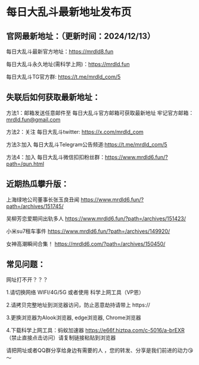 # 每日大乱斗最新地址发布页

官网最新地址：（更新时间：2024/12/13）
-
 每日大乱斗最新官方地址：https://mrdld8.fun

 每日大乱斗永久地址(需科学上网)：https://mrdld.fun

 每日大乱斗TG官方群: https://t.me/mrdld_com/5

失联后如何获取最新地址：
-
方法1：邮箱发送任意邮件至 每日大乱斗官方邮箱可获取最新地址
牢记官方邮箱：mrdld.fun@gmail.com

方法2：关注 每日大乱斗twitter:  https://x.com/mrdld_com

方法3:加入 每日大乱斗Telegram公告频道:https://t.me/mrdld_com/5

方法4：加入 每日大乱斗微信扣扣粉丝群：https://www.mrdld6.fun/?path=/qun.html

近期热瓜攀升版：
-
上海绿地公司董事长张玉良丑闻 https://www.mrdld6.fun/?path=/archives/151745/

吴柳芳恋爱期间出轨多人 https://www.mrdld6.fun/?path=/archives/151423/

小米su7租车事件 https://www.mrdld6.fun/?path=/archives/149920/

女神高潮瞬间合集！ https://mrdld6.com/?path=/archives/150450/

常见问题：
-
网址打不开？？？

1.请切换网络 WIFI/4G/5G 或者使用 科学上网工具（VP恩）

2.请拷贝完整地址到浏览器访问，防止恶意劫持请带上 https://

3.更换浏览器为Alook浏览器, edge浏览器, Chrome浏览器

4.下载科学上网工具：蚂蚁加速器 https://e66f.hiztpa.com/c-5016/a-brEXR （禁止直接点击访问）请复制链接粘贴到浏览器

请把网址或者QQ群分享给身边有需要的人 ，您的转发、分享是我们前进的动力😘～
